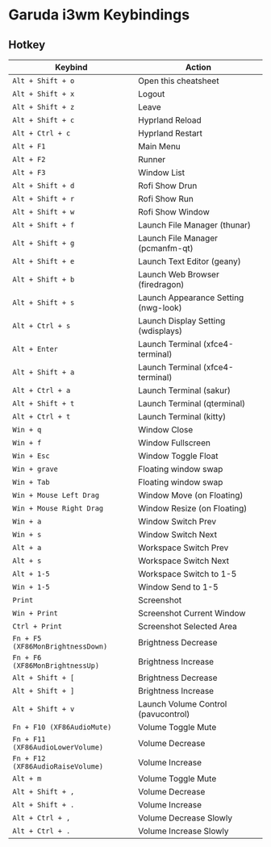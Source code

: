 

# Garuda i3wm Keybindings


## Hotkey

| Keybind |	Action |
| ------- | ------ |
| `Alt + Shift + o` | Open this cheatsheet |
| `Alt + Shift + x` | Logout |
| `Alt + Shift + z` | Leave |
| `Alt + Shift + c` | Hyprland Reload |
| `Alt + Ctrl + c` | Hyprland Restart |
| `Alt + F1` | Main Menu |
| `Alt + F2` | Runner |
| `Alt + F3` | Window List |
| `Alt + Shift + d` | Rofi Show Drun |
| `Alt + Shift + r` | Rofi Show Run |
| `Alt + Shift + w` | Rofi Show Window |
| `Alt + Shift + f` | Launch File Manager (thunar) |
| `Alt + Shift + g` | Launch File Manager (pcmanfm-qt) |
| `Alt + Shift + e` | Launch Text Editor (geany) |
| `Alt + Shift + b` | Launch Web Browser (firedragon) |
| `Alt + Shift + s` | Launch Appearance Setting (nwg-look) |
| `Alt + Ctrl + s` | Launch Display Setting (wdisplays) |
| `Alt + Enter` | Launch Terminal (xfce4-terminal) |
| `Alt + Shift + a` | Launch Terminal (xfce4-terminal) |
| `Alt + Ctrl + a` | Launch Terminal (sakur) |
| `Alt + Shift + t` | Launch Terminal (qterminal) |
| `Alt + Ctrl + t` | Launch Terminal (kitty) |
| `Win + q` | Window Close |
| `Win + f` | Window Fullscreen |
| `Win + Esc` | Window Toggle Float |
| `Win + grave` | Floating window swap |
| `Win + Tab` | Floating window swap |
| `Win + Mouse Left Drag` | Window Move (on Floating) |
| `Win + Mouse Right Drag` | Window Resize (on Floating) |
| `Win + a` | Window Switch Prev |
| `Win + s` | Window Switch Next |
| `Alt + a` | Workspace Switch Prev |
| `Alt + s` | Workspace Switch Next |
| `Alt + 1-5` | Workspace Switch to 1-5 |
| `Win + 1-5` | Window Send to 1-5 |
| `Print` | Screenshot |
| `Win + Print` | Screenshot Current Window |
| `Ctrl + Print` | Screenshot Selected Area |
| `Fn + F5 (XF86MonBrightnessDown)` | Brightness Decrease |
| `Fn + F6 (XF86MonBrightnessUp)` | Brightness Increase |
| `Alt + Shift + [` | Brightness Decrease |
| `Alt + Shift + ]` | Brightness Increase |
| `Alt + Shift + v` | Launch Volume Control (pavucontrol) |
| `Fn + F10 (XF86AudioMute)` | Volume Toggle Mute |
| `Fn + F11 (XF86AudioLowerVolume)` | Volume Decrease |
| `Fn + F12 (XF86AudioRaiseVolume)` | Volume Increase |
| `Alt + m` | Volume Toggle Mute |
| `Alt + Shift + ,` | Volume Decrease |
| `Alt + Shift + .` | Volume Increase |
| `Alt + Ctrl + ,` | Volume Decrease Slowly |
| `Alt + Ctrl + .` | Volume Increase Slowly |
